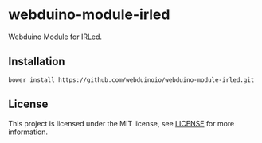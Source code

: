 # webduino-module-irled

Webduino Module for IRLed.

## Installation

```shell
bower install https://github.com/webduinoio/webduino-module-irled.git
```

## License

This project is licensed under the MIT license, see [LICENSE](LICENSE) for more information.
